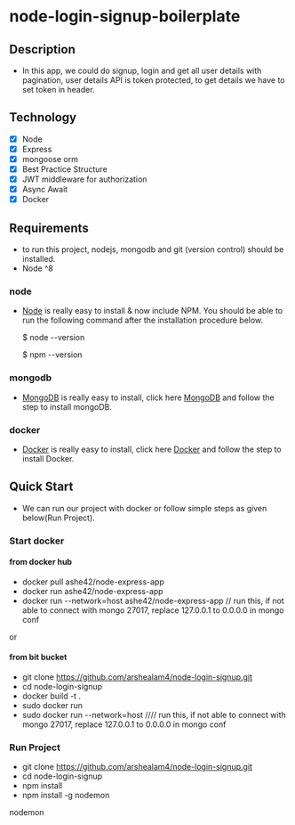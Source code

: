 # node-login-signup-boilerplate

## Description

* In this app, we could do signup, login and get all user details with pagination, user details API is token protected, to get details we have to set token in header. 

## Technology

- [x] Node
- [x] Express
- [x] mongoose orm
- [x] Best Practice Structure
- [x] JWT middleware for authorization
- [x] Async Await
- [x] Docker

## Requirements

* to run this project, nodejs, mongodb and git (version control) should be installed.
* Node ^8

### node

* [Node](http://nodejs.org/) is really easy to install & now include NPM. You should be able to run the following command after the installation procedure below.

  $ node --version
  
  $ npm --version

### mongodb

* [MongoDB](https://docs.mongodb.com/manual/installation/) is really easy to install, click here [MongoDB](https://docs.mongodb.com/manual/installation/) and follow the step to install mongoDB.

### docker

* [Docker](https://docs.docker.com/install/) is really easy to install, click here [Docker](https://docs.docker.com/install/) and follow the step to install Docker.

## Quick Start

* We can run our project with docker or follow simple steps as given below(Run Project).

### Start docker

#### from docker hub
* docker pull ashe42/node-express-app
* docker run ashe42/node-express-app
* docker run --network=host ashe42/node-express-app // run this, if not able to connect with mongo 27017, replace 127.0.0.1 to 0.0.0.0 in mongo conf

or

#### from bit bucket
* git clone https://github.com/arshealam4/node-login-signup.git
* cd node-login-signup
* docker build -t <app-name> .
* sudo docker run <app-name>
* sudo docker run --network=host <app-name> //// run this, if not able to connect with mongo 27017, replace 127.0.0.1 to 0.0.0.0 in mongo conf

### Run Project 

* git clone https://github.com/arshealam4/node-login-signup.git
* cd node-login-signup
* npm install
* npm install -g nodemon

nodemon
